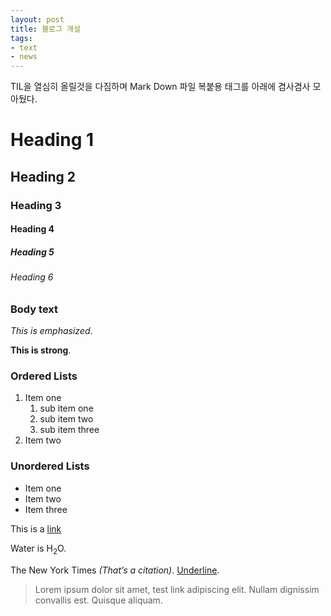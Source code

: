 ```yaml
---
layout: post
title: 블로그 개설
tags:
- text
- news
---
```


TIL을 열심히 올릴것을 다짐하며 Mark Down 파일 복붙용 태그를 아래에 겸사겸사 모아뒀다.

# Heading 1

## Heading 2

### Heading 3

#### Heading 4

##### Heading 5

###### Heading 6

### Body text

*This is emphasized*.

**This is strong**.

### Ordered Lists

1. Item one
   1. sub item one
   2. sub item two
   3. sub item three
2. Item two

### Unordered Lists

* Item one
* Item two
* Item three

This is a [link](https://example.com)

Water is H<sub>2</sub>O.

The New York Times <cite>(That’s a citation)</cite>. <u>Underline</u>.

> Lorem ipsum dolor sit amet, test link adipiscing elit. Nullam dignissim convallis est. Quisque aliquam.